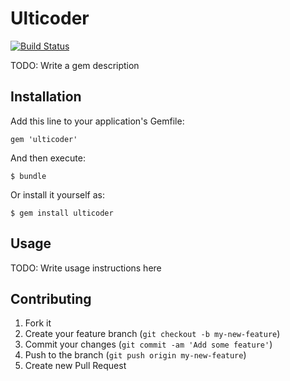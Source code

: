 # Ulticoder

[![Build Status](https://travis-ci.org/klangfeld/ulticoder.png?branch=master)](https://travis-ci.org/klangfeld/ulticoder)

TODO: Write a gem description

## Installation

Add this line to your application's Gemfile:

    gem 'ulticoder'

And then execute:

    $ bundle

Or install it yourself as:

    $ gem install ulticoder

## Usage

TODO: Write usage instructions here

## Contributing

1. Fork it
2. Create your feature branch (`git checkout -b my-new-feature`)
3. Commit your changes (`git commit -am 'Add some feature'`)
4. Push to the branch (`git push origin my-new-feature`)
5. Create new Pull Request
